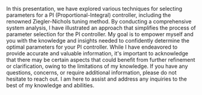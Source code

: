 In this presentation, we have explored various techniques for selecting parameters for a PI (Proportional-Integral) controller, including the 
renowned Ziegler-Nichols tuning method. 
By conducting a comprehensive system analysis, I have illustrated an approach that simplifies the process of parameter selection for the PI 
controller.
My goal is to empower myself and you with the knowledge and insights needed to confidently determine the optimal parameters for your PI 
controller. While I have endeavored to provide accurate and valuable information, it's important to acknowledge that there may be certain 
aspects that could benefit from further refinement or clarification, owing to the limitations of my knowledge.
If you have any questions, concerns, or require additional information, please do not hesitate to reach out. I am here to assist and address any 
inquiries to the best of my knowledge and abilities. 